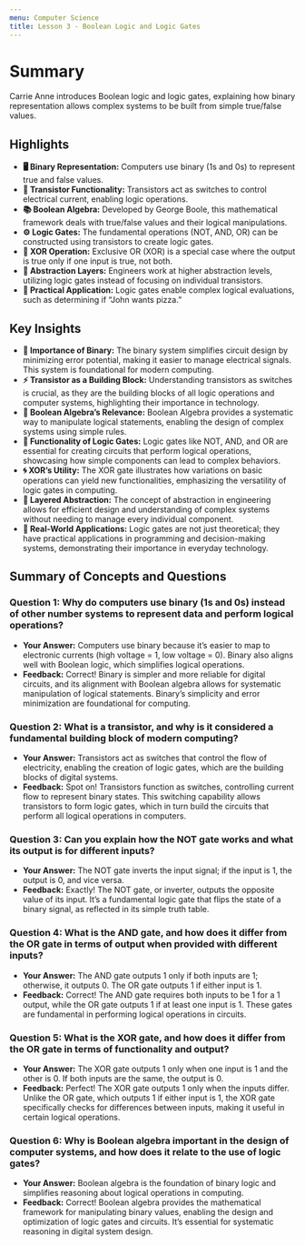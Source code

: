 ```yaml
---
menu: Computer Science
title: Lesson 3 - Boolean Logic and Logic Gates
---
```


# Summary

Carrie Anne introduces Boolean logic and logic gates, explaining how binary representation allows complex systems to be built from simple true/false values.

## Highlights

- **🖥️ Binary Representation:** Computers use binary (1s and 0s) to represent true and false values.
- **🔄 Transistor Functionality:** Transistors act as switches to control electrical current, enabling logic operations.
- **📚 Boolean Algebra:** Developed by George Boole, this mathematical framework deals with true/false values and their logical manipulations.
- **⚙️ Logic Gates:** The fundamental operations (NOT, AND, OR) can be constructed using transistors to create logic gates.
- **🔗 XOR Operation:** Exclusive OR (XOR) is a special case where the output is true only if one input is true, not both.
- **🧰 Abstraction Layers:** Engineers work at higher abstraction levels, utilizing logic gates instead of focusing on individual transistors.
- **🍕 Practical Application:** Logic gates enable complex logical evaluations, such as determining if “John wants pizza.”

## Key Insights

- **🔢 Importance of Binary:** The binary system simplifies circuit design by minimizing error potential, making it easier to manage electrical signals. This system is foundational for modern computing.
- **⚡ Transistor as a Building Block:** Understanding transistors as switches is crucial, as they are the building blocks of all logic operations and computer systems, highlighting their importance in technology.
- **📏 Boolean Algebra’s Relevance:** Boolean Algebra provides a systematic way to manipulate logical statements, enabling the design of complex systems using simple rules.
- **🔀 Functionality of Logic Gates:** Logic gates like NOT, AND, and OR are essential for creating circuits that perform logical operations, showcasing how simple components can lead to complex behaviors.
- **🌀 XOR’s Utility:** The XOR gate illustrates how variations on basic operations can yield new functionalities, emphasizing the versatility of logic gates in computing.
- **🧩 Layered Abstraction:** The concept of abstraction in engineering allows for efficient design and understanding of complex systems without needing to manage every individual component.
- **🎯 Real-World Applications:** Logic gates are not just theoretical; they have practical applications in programming and decision-making systems, demonstrating their importance in everyday technology.

## Summary of Concepts and Questions

### Question 1: **Why do computers use binary (1s and 0s) instead of other number systems to represent data and perform logical operations?**

- **Your Answer:** Computers use binary because it’s easier to map to electronic currents (high voltage = 1, low voltage = 0). Binary also aligns well with Boolean logic, which simplifies logical operations.
- **Feedback:** Correct! Binary is simpler and more reliable for digital circuits, and its alignment with Boolean algebra allows for systematic manipulation of logical statements. Binary’s simplicity and error minimization are foundational for computing.

### Question 2: **What is a transistor, and why is it considered a fundamental building block of modern computing?**

- **Your Answer:** Transistors act as switches that control the flow of electricity, enabling the creation of logic gates, which are the building blocks of digital systems.
- **Feedback:** Spot on! Transistors function as switches, controlling current flow to represent binary states. This switching capability allows transistors to form logic gates, which in turn build the circuits that perform all logical operations in computers.

### Question 3: **Can you explain how the NOT gate works and what its output is for different inputs?**

- **Your Answer:** The NOT gate inverts the input signal; if the input is 1, the output is 0, and vice versa.
- **Feedback:** Exactly! The NOT gate, or inverter, outputs the opposite value of its input. It’s a fundamental logic gate that flips the state of a binary signal, as reflected in its simple truth table.

### Question 4: **What is the AND gate, and how does it differ from the OR gate in terms of output when provided with different inputs?**

- **Your Answer:** The AND gate outputs 1 only if both inputs are 1; otherwise, it outputs 0. The OR gate outputs 1 if either input is 1.
- **Feedback:** Correct! The AND gate requires both inputs to be 1 for a 1 output, while the OR gate outputs 1 if at least one input is 1. These gates are fundamental in performing logical operations in circuits.

### Question 5: **What is the XOR gate, and how does it differ from the OR gate in terms of functionality and output?**

- **Your Answer:** The XOR gate outputs 1 only when one input is 1 and the other is 0. If both inputs are the same, the output is 0.
- **Feedback:** Perfect! The XOR gate outputs 1 only when the inputs differ. Unlike the OR gate, which outputs 1 if either input is 1, the XOR gate specifically checks for differences between inputs, making it useful in certain logical operations.

### Question 6: **Why is Boolean algebra important in the design of computer systems, and how does it relate to the use of logic gates?**

- **Your Answer:** Boolean algebra is the foundation of binary logic and simplifies reasoning about logical operations in computing.
- **Feedback:** Correct! Boolean algebra provides the mathematical framework for manipulating binary values, enabling the design and optimization of logic gates and circuits. It’s essential for systematic reasoning in digital system design.

